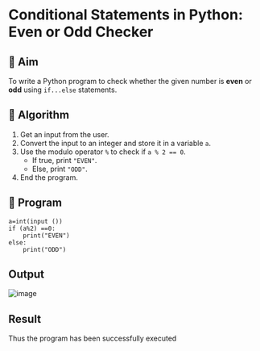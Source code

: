 # Conditional Statements in Python: Even or Odd Checker

## 🎯 Aim
To write a Python program to check whether the given number is **even** or **odd** using `if...else` statements.

## 🧠 Algorithm
1. Get an input from the user.
2. Convert the input to an integer and store it in a variable `a`.
3. Use the modulo operator `%` to check if `a % 2 == 0`.
   - If true, print `"EVEN"`.
   - Else, print `"ODD"`.
4. End the program.

## 🧾 Program
```
a=int(input ()) 
if (a%2) ==0:
    print("EVEN")
else:
    print("ODD")
```
## Output
![image](https://github.com/user-attachments/assets/c07944ac-3492-474e-ab98-434635e9b243)

## Result
Thus the program has been successfully executed
